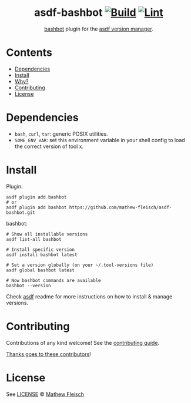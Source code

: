 <div align="center">

# asdf-bashbot [![Build](https://github.com/mathew-fleisch/asdf-bashbot/actions/workflows/build.yml/badge.svg)](https://github.com/mathew-fleisch/asdf-bashbot/actions/workflows/build.yml) [![Lint](https://github.com/mathew-fleisch/asdf-bashbot/actions/workflows/lint.yml/badge.svg)](https://github.com/mathew-fleisch/asdf-bashbot/actions/workflows/lint.yml)


[bashbot](https://github.com/mathew-fleisch/bashbot) plugin for the [asdf version manager](https://asdf-vm.com).

</div>

# Contents

- [Dependencies](#dependencies)
- [Install](#install)
- [Why?](#why)
- [Contributing](#contributing)
- [License](#license)

# Dependencies

- `bash`, `curl`, `tar`: generic POSIX utilities.
- `SOME_ENV_VAR`: set this environment variable in your shell config to load the correct version of tool x.

# Install

Plugin:

```shell
asdf plugin add bashbot
# or
asdf plugin add bashbot https://github.com/mathew-fleisch/asdf-bashbot.git
```

bashbot:

```shell
# Show all installable versions
asdf list-all bashbot

# Install specific version
asdf install bashbot latest

# Set a version globally (on your ~/.tool-versions file)
asdf global bashbot latest

# Now bashbot commands are available
bashbot --version
```

Check [asdf](https://github.com/asdf-vm/asdf) readme for more instructions on how to
install & manage versions.

# Contributing

Contributions of any kind welcome! See the [contributing guide](contributing.md).

[Thanks goes to these contributors](https://github.com/mathew-fleisch/asdf-bashbot/graphs/contributors)!

# License

See [LICENSE](LICENSE) © [Mathew Fleisch](https://github.com/mathew-fleisch/)
